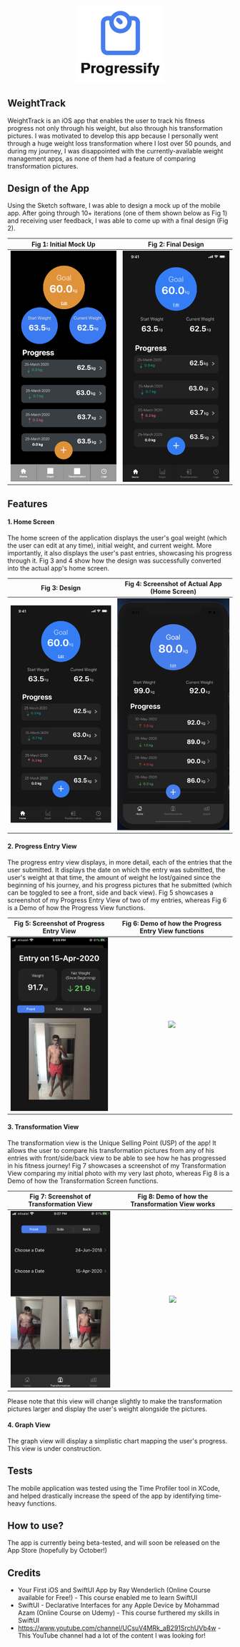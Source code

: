 <p align="center">
  <img src="/Screenshots/ProgressifyLogoFinal.png" width=200>
</p>

## WeightTrack
WeightTrack is an iOS app that enables the user to track his fitness progress not only through his weight, but also through his transformation pictures. I was motivated to develop this app because I personally went through a huge weight loss transformation where I lost over 50 pounds, and during my journey, I was disappointed with the currently-available weight management apps, as none of them had a feature of comparing transformation pictures. 

## Design of the App

Using the Sketch software, I was able to design a mock up of the mobile app. After going through 10+ iterations (one of them shown below as Fig 1) and receiving user feedback, I was able to come up with a final design (Fig 2).

Fig 1: Initial Mock Up         |  Fig 2: Final Design
:-------------------------:|:-------------------------:
<img src="/Screenshots/InitialMockUp.png" width=300>  |  <img src="/Screenshots/FinalSketch.png" width=300>


## Features
#### 1. Home Screen
The home screen of the application displays the user's goal weight (which the user can edit at any time), initial weight, and current weight. More importantly, it also displays the user's past entries, showcasing his progress through it. Fig 3 and 4 show how the design was successfully converted into the actual app's home screen.

Fig 3: Design        |  Fig 4: Screenshot of Actual App (Home Screen)
:-------------------------:|:-------------------------:
<img src="/Screenshots/FinalSketch.png" width=300> | <img src="/Screenshots/iPhoneXHomeScreen.png" width=300>

#### 2. Progress Entry View
The progress entry view displays, in more detail, each of the entries that the user submitted. It displays the date on which the entry was submitted, the user's weight at that time, the amount of weight he lost/gained since the beginning of his journey, and his progress pictures that he submitted (which can be toggled to see a front, side and back view). Fig 5 showcases a screenshot of my Progress Entry View of two of my entries, whereas Fig 6 is a Demo of how the Progress View functions.

Fig 5: Screenshot of Progress Entry View      |  Fig 6: Demo of how the Progress Entry View functions
:-------------------------:|:-------------------------:
<img src="/Screenshots/IMG_4335.PNG" width=300> | <img src="https://media.giphy.com/media/SRwOWpAxSNRm6JFwew/giphy.gif" width=300>

#### 3. Transformation View
The transformation view is the Unique Selling Point (USP) of the app! It allows the user to compare his transformation pictures from any of his entries with front/side/back view to be able to see how he has progressed in his fitness journey! Fig 7 showcases a screenshot of my Transformation View comparing my initial photo with my very last photo, whereas Fig 8 is a Demo of how the Transformation Screen functions.

Fig 7: Screenshot of Transformation View     |  Fig 8: Demo of how the Transformation View works
:-------------------------:|:-------------------------:
<img src="/Screenshots/IMG_4334.PNG" width=300> | <img src="https://media.giphy.com/media/f60deo37i56vl0pPhs/giphy.gif" width=300>

Please note that this view will change slightly to make the transformation pictures larger and display the user's weight alongside the pictures.


#### 4. Graph View
The graph view will display a simplistic chart mapping the user's progress. This view is under construction.

## Tests
The mobile application was tested using the Time Profiler tool in XCode, and helped drastically increase the speed of the app by identifying time-heavy functions. 

## How to use?
The app is currently being beta-tested, and will soon be released on the App Store (hopefully by October!)

## Credits
* Your First iOS and SwiftUI App by Ray Wenderlich (Online Course available for Free!) - This course enabled me to learn SwiftUI
* SwiftUI - Declarative Interfaces for any Apple Device by Mohammad Azam (Online Course on Udemy) - This course furthered my skills in SwiftUI 
* https://www.youtube.com/channel/UCsuV4MRk_aB291SrchUVb4w - This YouTube channel had a lot of the content I was looking for!

